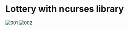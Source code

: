 # Lottery with ncurses library

![001](https://github.com/lbmle/lottery/assets/56726720/36b61b66-d439-4471-9d71-830a3497aaf8)
![002](https://github.com/lbmle/lottery/assets/56726720/b637c750-b6d8-434c-af8f-7977fbdbfd07)
